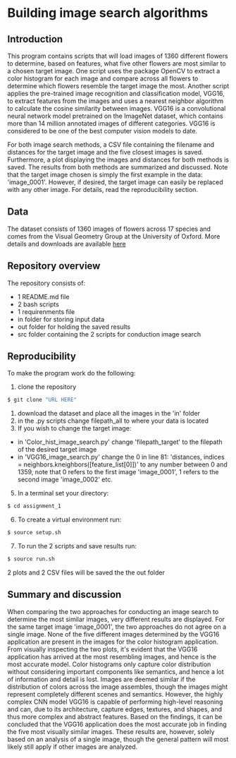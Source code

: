 # Building image search algorithms


## Introduction
This program contains scripts that will load images of 1360 different flowers to determine, based on features, what five other flowers are most similar to a chosen target image. One script uses the package OpenCV to extract a color histogram for each image and compare across all flowers to determine which flowers resemble the target image the most. Another script applies the pre-trained image recognition and classification model, VGG16, to extract features from the images and uses a nearest neighbor algorithm to calculate the cosine similarity between images. VGG16 is a convolutional neural network model pretrained on the ImageNet dataset, which contains more than 14 million annotated images of different categories. VGG16 is considered to be one of the best computer vision models to date.

For both image search methods, a CSV file containing the filename and distances for the target image and the five closest images is saved. Furthermore, a plot displaying the images and distances for both methods is saved. The results from both methods are summarized and discussed. Note that the target image chosen is simply the first example in the data: 'image_0001'. However, if desired, the target image can easily be replaced with any other image. For details, read the reproducibility section. 


## Data 
The dataset consists of 1360 images of flowers across 17 species and comes from the Visual Geometry Group at the University of Oxford. More details and downloads are available [here](https://www.robots.ox.ac.uk/~vgg/data/flowers/17/)


## Repository overview 
The repository consists of:
- 1 README.md file
- 2 bash scripts
- 1 requirenments file
- in folder for storing input data
- out folder for holding the saved results
- src folder containing the 2 scripts for conduction image search 


## Reproducibility 
To make the program work do the following:

1) clone the repository 
```python
$ git clone "URL HERE"
```
1) download the dataset and place all the images in the 'in' folder
2) in the .py scripts change filepath_all to where your data is located 
4) If you wish to change the target image: 
- in 'Color_hist_image_search.py' change 'filepath_target' to the filepath of the desired target image
- in 'VGG16_image_search.py' change the 0 in line 81: 'distances, indices = neighbors.kneighbors([feature_list[0]])' to any number between 0 and 1359, note that 0 refers to the first image 'image_0001', 1 refers to the second image 'image_0002' etc. 
5) In a terminal set your directory:
```python
$ cd assignment_1
```
6) To create a virtual environment run:
```python
$ source setup.sh
```
7) To run the 2 scripts and save results run: 
```python
$ source run.sh
```
2 plots and 2 CSV files will be saved the the out folder 


## Summary and discussion
When comparing the two approaches for conducting an image search to determine the most similar images, very different results are displayed. For the same target image 'image_0001', the two approaches do not agree on a single image. None of the five different images determined by the VGG16 application are present in the images for the color histogram application. From visually inspecting the two plots, it's evident that the VGG16 application has arrived at the most resembling images, and hence is the most accurate model. Color histograms only capture color distribution without considering important components like semantics, and hence a lot of information and detail is lost. Images are deemed similar if the distribution of colors across the image assembles, though the images might represent completely different scenes and semantics. However, the highly complex CNN model VGG16 is capable of performing high-level reasoning and can, due to its architecture, capture edges, textures, and shapes, and thus more complex and abstract features. Based on the findings, it can be concluded that the VGG16 application does the most accurate job in finding the five most visually similar images. These results are, however, solely based on an analysis of a single image, though the general pattern will most likely still apply if other images are analyzed.